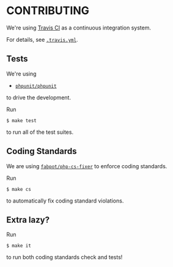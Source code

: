 # CONTRIBUTING

We're using [Travis CI](https://travis-ci.com) as a continuous integration system.
 
For details, see [`.travis.yml`](.travis.yml). 
 
## Tests

We're using 

* [`phpunit/phpunit`](https://github.com/sebastianbergmann/phpunit)
 
to drive the development.

Run

```
$ make test
```

to run all of the test suites.

## Coding Standards

We are using [`fabpot/php-cs-fixer`](https://github.com/FriendsOfPHP/PHP-CS-Fixer) to enforce coding standards.

Run

```
$ make cs
```

to automatically fix coding standard violations.

## Extra lazy?

Run

```
$ make it
```

to run both coding standards check and tests!
